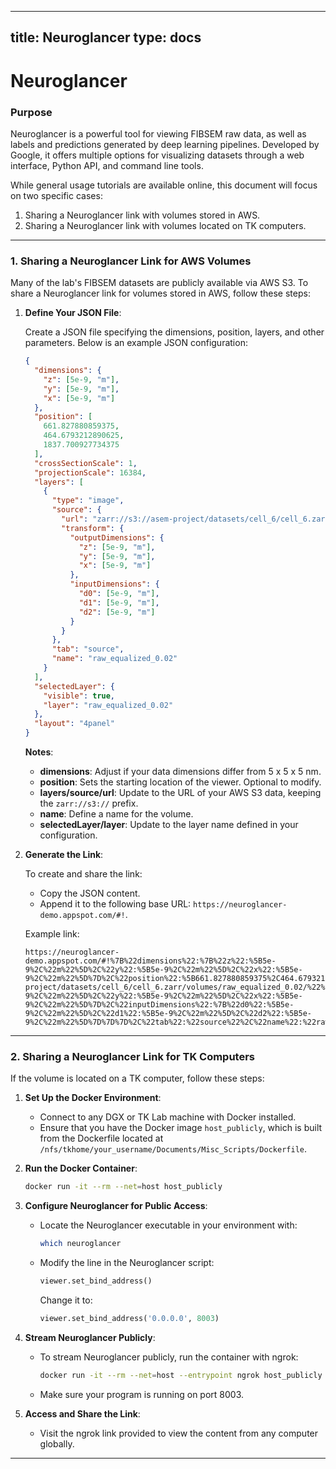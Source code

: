 
---

title: Neuroglancer
type: docs
---

# Neuroglancer

### Purpose

Neuroglancer is a powerful tool for viewing FIBSEM raw data, as well as labels and predictions generated by deep learning pipelines. Developed by Google, it offers multiple options for visualizing datasets through a web interface, Python API, and command line tools. 

While general usage tutorials are available online, this document will focus on two specific cases:

1. Sharing a Neuroglancer link with volumes stored in AWS.
2. Sharing a Neuroglancer link with volumes located on TK computers.

---

### 1. Sharing a Neuroglancer Link for AWS Volumes

Many of the lab's FIBSEM datasets are publicly available via AWS S3. To share a Neuroglancer link for volumes stored in AWS, follow these steps:

1. **Define Your JSON File**:

   Create a JSON file specifying the dimensions, position, layers, and other parameters. Below is an example JSON configuration:

   ```json
   {
     "dimensions": {
       "z": [5e-9, "m"],
       "y": [5e-9, "m"],
       "x": [5e-9, "m"]
     },
     "position": [
       661.827880859375,
       464.6793212890625,
       1837.700927734375
     ],
     "crossSectionScale": 1,
     "projectionScale": 16384,
     "layers": [
       {
         "type": "image",
         "source": {
           "url": "zarr://s3://asem-project/datasets/cell_6/cell_6.zarr/volumes/raw_equalized_0.02/",
           "transform": {
             "outputDimensions": {
               "z": [5e-9, "m"],
               "y": [5e-9, "m"],
               "x": [5e-9, "m"]
             },
             "inputDimensions": {
               "d0": [5e-9, "m"],
               "d1": [5e-9, "m"],
               "d2": [5e-9, "m"]
             }
           }
         },
         "tab": "source",
         "name": "raw_equalized_0.02"
       }
     ],
     "selectedLayer": {
       "visible": true,
       "layer": "raw_equalized_0.02"
     },
     "layout": "4panel"
   }
   ```

   **Notes**:
   - **dimensions**: Adjust if your data dimensions differ from 5 x 5 x 5 nm.
   - **position**: Sets the starting location of the viewer. Optional to modify.
   - **layers/source/url**: Update to the URL of your AWS S3 data, keeping the `zarr://s3://` prefix.
   - **name**: Define a name for the volume.
   - **selectedLayer/layer**: Update to the layer name defined in your configuration.

2. **Generate the Link**:

   To create and share the link:
   - Copy the JSON content.
   - Append it to the following base URL: `https://neuroglancer-demo.appspot.com/#!`.

   Example link:

   ```
   https://neuroglancer-demo.appspot.com/#!%7B%22dimensions%22:%7B%22z%22:%5B5e-9%2C%22m%22%5D%2C%22y%22:%5B5e-9%2C%22m%22%5D%2C%22x%22:%5B5e-9%2C%22m%22%5D%7D%2C%22position%22:%5B661.827880859375%2C464.6793212890625%2C1837.700927734375%5D%2C%22crossSectionScale%22:1%2C%22projectionScale%22:16384%2C%22layers%22:%5B%7B%22type%22:%22image%22%2C%22source%22:%7B%22url%22:%22zarr://s3://asem-project/datasets/cell_6/cell_6.zarr/volumes/raw_equalized_0.02/%22%2C%22transform%22:%7B%22outputDimensions%22:%7B%22z%22:%5B5e-9%2C%22m%22%5D%2C%22y%22:%5B5e-9%2C%22m%22%5D%2C%22x%22:%5B5e-9%2C%22m%22%5D%7D%2C%22inputDimensions%22:%7B%22d0%22:%5B5e-9%2C%22m%22%5D%2C%22d1%22:%5B5e-9%2C%22m%22%5D%2C%22d2%22:%5B5e-9%2C%22m%22%5D%7D%7D%7D%2C%22tab%22:%22source%22%2C%22name%22:%22raw_equalized_0.02%22%7D%5D%2C%22selectedLayer%22:%7B%22visible%22:true%2C%22layer%22:%22raw_equalized_0.02%22%7D%2C%22layout%22:%224panel%22%7D
   ```

---

### 2. Sharing a Neuroglancer Link for TK Computers

If the volume is located on a TK computer, follow these steps:

1. **Set Up the Docker Environment**:

   - Connect to any DGX or TK Lab machine with Docker installed.
   - Ensure that you have the Docker image `host_publicly`, which is built from the Dockerfile located at `/nfs/tkhome/your_username/Documents/Misc_Scripts/Dockerfile`.

2. **Run the Docker Container**:

   ```bash
   docker run -it --rm --net=host host_publicly
   ```

3. **Configure Neuroglancer for Public Access**:

   - Locate the Neuroglancer executable in your environment with:
     ```bash
     which neuroglancer
     ```

   - Modify the line in the Neuroglancer script:
     ```python
     viewer.set_bind_address()
     ```
     Change it to:
     ```python
     viewer.set_bind_address('0.0.0.0', 8003)
     ```

4. **Stream Neuroglancer Publicly**:

   - To stream Neuroglancer publicly, run the container with ngrok:
     ```bash
     docker run -it --rm --net=host --entrypoint ngrok host_publicly http --domain=perfect-hookworm-carefully.ngrok-free.app <port #>
     ```

   - Make sure your program is running on port 8003.

5. **Access and Share the Link**:

   - Visit the ngrok link provided to view the content from any computer globally.

---


